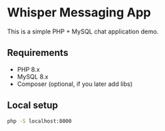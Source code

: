 # Whisper Messaging App

This is a simple PHP + MySQL chat application demo.

## Requirements
- PHP 8.x
- MySQL 8.x
- Composer (optional, if you later add libs)

## Local setup
```bash
php -S localhost:8000
